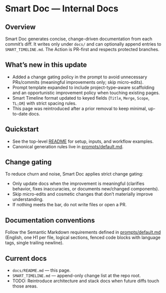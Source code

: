 # Smart Doc — Internal Docs

## Overview
Smart Doc generates concise, change-driven documentation from each commit’s diff. It writes only under `docs/` and can optionally append entries to `SMART_TIMELINE.md`. The Action is PR-first and respects protected branches.

## What’s new in this update
- Added a change gating policy in the prompt to avoid unnecessary PRs/commits (meaningful improvements only; skip micro-edits).
- Prompt template expanded to include project-type–aware scaffolding and an opportunistic improvement policy when touching existing pages.
- Smart Timeline format updated to keyed fields (`Title`, `Merge`, `Scope`, `TL;DR`) with strict spacing rules.
- This page was reintroduced after a prior removal to keep minimal, up-to-date docs.

## Quickstart
- See the top-level [README](../README.md) for setup, inputs, and workflow examples.
- Canonical generation rules live in [prompts/default.md](../prompts/default.md).

## Change gating
To reduce churn and noise, Smart Doc applies strict change gating:
- Only update docs when the improvement is meaningful (clarifies behavior, fixes inaccuracies, or documents new/changed components).
- Skip micro-edits and cosmetic changes that don’t materially improve understanding.
- If nothing meets the bar, do not write files or open a PR.

## Documentation conventions
Follow the Semantic Markdown requirements defined in [prompts/default.md](../prompts/default.md) (English, one H1 per file, logical sections, fenced code blocks with language tags, single trailing newline).

## Current docs
- `docs/README.md` — this page.
- `SMART_TIMELINE.md` — append-only change list at the repo root.
- TODO: Reintroduce architecture and stack docs when future diffs touch those areas.
